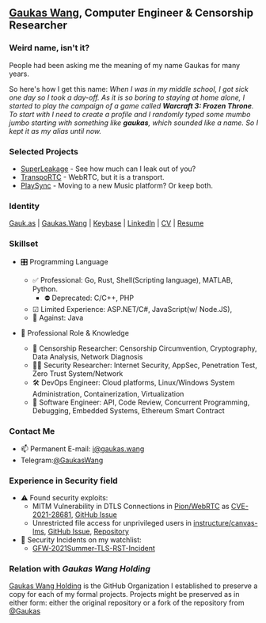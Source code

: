 ## [Gaukas Wang](https://github.com/Gaukas), Computer Engineer & Censorship Researcher

### Weird name, isn't it?

People had been asking me the meaning of my name Gaukas for many years. 

<!-- 
Here's what I found 
**Gau-**: Area of fertile agricultural land <br>
**-kas**: Treasurer 
-->

So here's how I get this name: _When I was in my middle school, I got sick one day so I took a day-off. As it is so boring to staying at home alone, I started to play the campaign of a game called **Warcraft 3: Frozen Throne**. To start with I need to create a profile and I randomly typed some mumbo jumbo starting with something like **gaukas**, which sounded like a name. So I kept it as my alias until now._

### Selected Projects
- [SuperLeakage](https://tunnelwork.github.io/SuperLeakage/) - See how much can I leak out of you?
- [TranspoRTC](https://github.com/Gaukas/transportc) - WebRTC, but it is a transport.
- [PlaySync](https://github.com/PlaySync/PlaySync) - Moving to a new Music platform? Or keep both.

### Identity 
[Gauk.as](https://gauk.as) | 
[Gaukas.Wang](https://gaukas.wang) | 
[Keybase](https://keybase.io/gaukas) | 
[LinkedIn](https://www.linkedin.com/in/gaukaswang/) | 
[CV](https://gauk.as/CV) | 
[Resume](https://gauk.as/resume)

### Skillset

- 🎛 Programming Language
  - ✅ Professional: Go, Rust, Shell(Scripting language), MATLAB, Python. 
    - ⛔ Deprecated: C/C++, PHP  
  - ☑ Limited Experience: ASP.NET/C#, JavaScript(w/ Node.JS), 
  - 🚫 Against: Java
  
- 🔧 Professional Role & Knowledge
  - 🥼 Censorship Researcher: Censorship Circumvention, Cryptography, Data Analysis, Network Diagnosis
  - 🕵️‍♂️ Security Researcher: Internet Security, AppSec, Penetration Test, Zero Trust System/Network
  - 🛠 DevOps Engineer: Cloud platforms, Linux/Windows System Administration, Containerization, Virtualization
  - 🧰 Software Engineer: API, Code Review, Concurrent Programming, Debugging, Embedded Systems, Ethereum Smart Contract

### Contact Me

- 📫 Permanent E-mail: [i@gaukas.wang](mailto:i@gaukas.wang)
- Telegram:[@GaukasWang](https://t.me/GaukasWang)

### Experience in Security field

<!-- - 👀 Interested in reverse-engineering software/hardware systems. Currently working on a [Security Camera](https://github.com/rfenouil/IP-Camera-Neye3C)  -->
- ⚠ Found security exploits:
  - MITM Vulnerability in DTLS Connections in [Pion/WebRTC](https://github.com/pion/webrtc) as [CVE-2021-28681](https://cve.mitre.org/cgi-bin/cvename.cgi?name=CVE-2021-28681), [GitHub Issue](https://github.com/pion/webrtc/issues/1708)
  - Unrestricted file access for unprivileged users in [instructure/canvas-lms](https://github.com/instructure/canvas-lms), [GitHub Issue](https://github.com/instructure/canvas-lms/issues/1905), [Repository](https://github.com/Gaukas/instructure-canvas-file-oracle)
- 🏁 Security Incidents on my watchlist:
  - [GFW-2021Summer-TLS-RST-Incident](https://github.com/Gaukas/GFW-2021Summer-TLS-RST-Incident)

### Relation with *Gaukas Wang Holding*

[Gaukas Wang Holding](https://github.com/GaukasWang) is the GitHub Organization I established to preserve a copy for each of my formal projects. Projects might be preserved as in either form: either the original repository or a fork of the repository from [@Gaukas](https://github.com/Gaukas)

<!--
**Gaukas/Gaukas** is a ✨ _special_ ✨ repository because its `README.md` (this file) appears on your GitHub profile.
Here are some ideas to get you started:
- 🔭 I’m currently working on ...
- 🌱 I’m currently learning ...
- 👯 I’m looking to collaborate on ...
- 📫 How to reach me: ...
- 😄 Pronouns: ...
- 🤔 I’m looking for help with ...
- 💬 Ask me about ...
- ⚡ Fun fact: ...
-->
